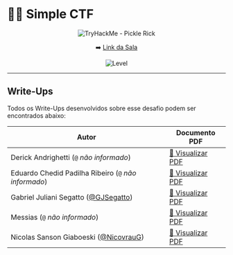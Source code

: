 # 🕵️‍♂️ Simple CTF

<div align="center">

<img src="https://tryhackme-images.s3.amazonaws.com/room-icons/f28ade2b51eb7aeeac91002d41f29c47.png" alt="TryHackMe - Pickle Rick"/>

➡️ [Link da Sala](https://tryhackme.com/room/easyctf)

![Level](https://img.shields.io/badge/Level-Easy-green)

</div>

---

## Write-Ups

Todos os Write-Ups desenvolvidos  sobre esse desafio podem ser encontrados abaixo:

| Autor                     | Documento PDF                             |
|-------------------------------|-------------------------------------------|
| Derick Andrighetti (`@` *não informado*)      | [📖 Visualizar PDF](./pdf/ctf_writeup_DERICK.pdf) |
| Eduardo Chedid Padilha Ribeiro (`@` *não informado*)      | [📖 Visualizar PDF](./pdf/ctf_writeup_EDUARDO.pdf) |
| Gabriel Juliani Segatto ([@GJSegatto](https://github.com/GJSegatto))      | [📖 Visualizar PDF](./pdf/ctf_writeup_GABRIEL.pdf) |
| Messias (`@` *não informado*)      | [📖 Visualizar PDF](./pdf/ctf_writeup_MESSIAS.pdf) |
| Nicolas Sanson Giaboeski ([@NicovrauG](https://github.com/NicovrauG))      | [📖 Visualizar PDF](./pdf/ctf_writeup_NICOLAS.pdf) |
